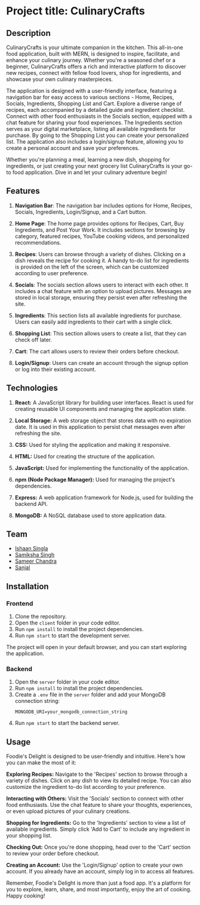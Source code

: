 # Project title: CulinaryCrafts

## Description
CulinaryCrafts is your ultimate companion in the kitchen. This all-in-one food application, built with MERN, is designed to inspire, facilitate, and enhance your culinary journey. Whether you're a seasoned chef or a beginner, CulinaryCrafts offers a rich and interactive platform to discover new recipes, connect with fellow food lovers, shop for ingredients, and showcase your own culinary masterpieces.

The application is designed with a user-friendly interface, featuring a navigation bar for easy access to various sections - Home, Recipes, Socials, Ingredients, Shopping List and Cart. Explore a diverse range of recipes, each accompanied by a detailed guide and ingredient checklist. Connect with other food enthusiasts in the Socials section, equipped with a chat feature for sharing your food experiences. The Ingredients section serves as your digital marketplace, listing all available ingredients for purchase. By going to the Shopping List you can create your personalized list. The application also includes a login/signup feature, allowing you to create a personal account and save your preferences.

Whether you're planning a meal, learning a new dish, shopping for ingredients, or just creating your next grocery list CulinaryCrafts is your go-to food application. Dive in and let your culinary adventure begin!

## Features
1. **Navigation Bar**: The navigation bar includes options for Home, Recipes, Socials, Ingredients, Login/Signup, and a Cart button.

2. **Home Page**: The home page provides options for Recipes, Cart, Buy Ingredients, and Post Your Work. It includes sections for browsing by category, featured recipes, YouTube cooking videos, and personalized recommendations.

3. **Recipes**: Users can browse through a variety of dishes. Clicking on a dish reveals the recipe for cooking it. A handy to-do list for ingredients is provided on the left of the screen, which can be customized according to user preference.

4. **Socials**: The socials section allows users to interact with each other. It includes a chat feature with an option to upload pictures. Messages are stored in local storage, ensuring they persist even after refreshing the site.

5. **Ingredients**: This section lists all available ingredients for purchase. Users can easily add ingredients to their cart with a single click.

6. **Shopping List**: This section allows users to create a list, that they can check off later.

7. **Cart**: The cart allows users to review their orders before checkout.

8. **Login/Signup**: Users can create an account through the signup option or log into their existing account.

## Technologies

1. **React:** A JavaScript library for building user interfaces. React is used for creating reusable UI components and managing the application state.

2. **Local Storage:** A web storage object that stores data with no expiration date. It is used in this application to persist chat messages even after refreshing the site.

3. **CSS:** Used for styling the application and making it responsive.

4. **HTML:** Used for creating the structure of the application.

5. **JavaScript:** Used for implementing the functionality of the application.

6. **npm (Node Package Manager):** Used for managing the project's dependencies.

7. **Express:** A web application framework for Node.js, used for building the backend API.

8. **MongoDB:** A NoSQL database used to store application data.

## Team
- [Ishaan Singla](https://github.com/Ishaan282)
- [Samiksha Singh](https://github.com/SamikshaSingh25)
- [Sameer Chandra](https://github.com/MajesterSmith)
- [Sanjal](https://github.com/SanjalJain)

## Installation

### Frontend
1. Clone the repository.
2. Open the `client` folder in your code editor.
3. Run `npm install` to install the project dependencies.
4. Run `npm start` to start the development server.

The project will open in your default browser, and you can start exploring the application.

### Backend
1. Open the `server` folder in your code editor.
2. Run `npm install` to install the project dependencies.
3. Create a `.env` file in the `server` folder and add your MongoDB connection string:
    ```
    MONGODB_URI=your_mongodb_connection_string
    ```
4. Run `npm start` to start the backend server.

## Usage

Foodie's Delight is designed to be user-friendly and intuitive. Here's how you can make the most of it:

**Exploring Recipes:** Navigate to the 'Recipes' section to browse through a variety of dishes. Click on any dish to view its detailed recipe. You can also customize the ingredient to-do list according to your preference.

**Interacting with Others:** Visit the 'Socials' section to connect with other food enthusiasts. Use the chat feature to share your thoughts, experiences, or even upload pictures of your culinary creations.

**Shopping for Ingredients:** Go to the 'Ingredients' section to view a list of available ingredients. Simply click 'Add to Cart' to include any ingredient in your shopping list.

**Checking Out:** Once you're done shopping, head over to the 'Cart' section to review your order before checkout.

**Creating an Account:** Use the 'Login/Signup' option to create your own account. If you already have an account, simply log in to access all features.

Remember, Foodie's Delight is more than just a food app. It's a platform for you to explore, learn, share, and most importantly, enjoy the art of cooking. Happy cooking!